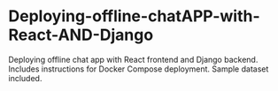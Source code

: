 # Deploying-offline-chatAPP-with-React-AND-Django
Deploying offline chat app with React frontend and Django backend. Includes instructions for Docker Compose deployment. Sample dataset included.
